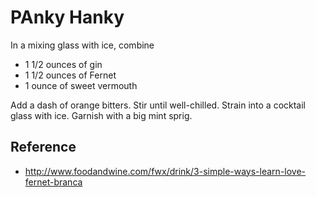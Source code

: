 # PAnky Hanky

In a mixing glass with ice, combine
* 1 1/2 ounces of gin
* 1 1/2 ounces of Fernet
* 1 ounce of sweet vermouth

Add a dash of orange bitters. Stir until well-chilled. Strain into a cocktail glass with ice. Garnish with a big mint sprig.  

## Reference
* http://www.foodandwine.com/fwx/drink/3-simple-ways-learn-love-fernet-branca
